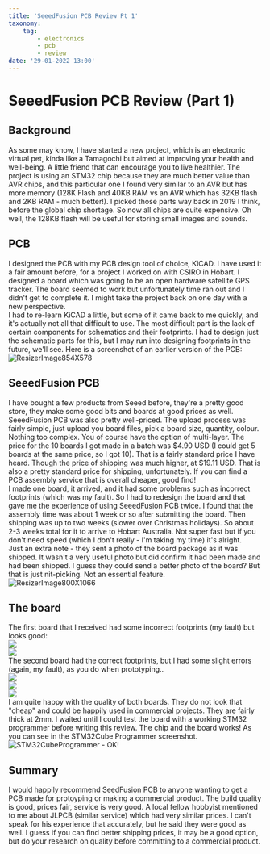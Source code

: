 ```yaml
---
title: 'SeeedFusion PCB Review Pt 1'
taxonomy:
    tag:
        - electronics
        - pcb
        - review
date: '29-01-2022 13:00'
---
```


# SeeedFusion PCB Review (Part 1)

## Background

As some may know, I have started a new project, which is an electronic virtual pet, kinda like a Tamagochi but aimed at improving your health and well-being. A little friend that can encourage you to live healthier. The project is using an STM32 chip because they are much better value than AVR chips, and this particular one I found very similar to an AVR but has more memory (128K Flash and 40KB RAM vs an AVR which has 32KB flash and 2KB RAM - much better!). I picked those parts way back in 2019 I think, before the global chip shortage. So now all chips are quite expensive. Oh well, the 128KB flash will be useful for storing small images and sounds.

## PCB

I designed the PCB with my PCB design tool of choice, KiCAD. I have used it a fair amount before, for a project I worked on with CSIRO in Hobart. I designed a board which was going to be an open hardware satellite GPS tracker. The board seemed to work but unfortunately time ran out and I didn't get to complete it. I might take the project back on one day with a new perspective.  
I had to re-learn KiCAD a little, but some of it came back to me quickly, and it's actually not all that difficult to use. The most difficult part is the lack of certain components for schematics and their footprints. I had to design just the schematic parts for this, but I may run into designing footprints in the future, we'll see.
Here is a screenshot of an earlier version of the PCB:
![ResizerImage854X578](ResizerImage854X578.jpg "ResizerImage854X578")

## SeeedFusion PCB
I have bought a few products from Seeed before, they're a pretty good store, they make some good bits and boards at good prices as well. SeeedFusion PCB was also pretty well-priced. The upload process was fairly simple, just upload you board files, pick a board size, quantity, colour. Nothing too complex. You of course have the option of multi-layer.
The price for the 10 boards I got made in a batch was \$4.90 USD (I could get 5 boards at the same price, so I got 10). That is a fairly standard price I have heard. Though the price of shipping was much higher, at \$19.11 USD. That is also a pretty standard price for shipping, unfortunately. If you can find a PCB assembly service that is overall cheaper, good find!  
I made one board, it arrived, and it had some problems such as incorrect footprints (which was my fault). So I had to redesign the board and that gave me the experience of using SeeedFusion PCB twice. I found that the assembly time was about 1 week or so after submitting the board. Then shipping was up to two weeks (slower over Christmas holidays). So about 2-3 weeks total for it to arrive to Hobart Australia. Not super fast but if you don't need speed (which I don't really - I'm taking my time) it's alright.  
Just an extra note - they sent a photo of the board package as it was shipped. It wasn't a very useful photo but did confirm it had been made and had been shipped. I guess they could send a better photo of the board? But that is just nit-picking. Not an essential feature.  
![ResizerImage800X1066](ResizerImage800X1066.jpg "ResizerImage800X1066")

## The board
The first board that I received had some incorrect footprints (my fault) but looks good:  
![](resized000.jpg)  
![](resized001.jpg)  
The second board had the correct footprints, but I had some slight errors (again, my fault), as you do when prototyping..  
![](resized002.jpg)  
![](resized003.jpg)  
![](resized004.jpg)  
I am quite happy with the quality of both boards. They do not look that "cheap" and could be happily used in commercial projects. They are fairly thick at 2mm. I waited until I could test the board with a working STM32 programmer before writing this review. The chip and the board works! As you can see in the STM32Cube Programmer screenshot.  
![STM32CubeProgrammer - OK!](ResizerImage854X339.jpg)

## Summary

I would happily recommend SeedFusion PCB to anyone wanting to get a PCB made for protoyping or making a commercial product. The build quality is good, prices fair, service is very good. A local fellow hobbyist mentioned to me about JLPCB (similar service) which had very similar prices. I can't speak for his experience that accurately, but he said they were good as well. I guess if you can find better shipping prices, it may be a good option, but do your research on quality before committing to a commercial product.
